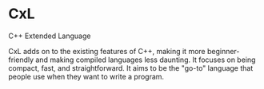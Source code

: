 # CxL
C++ Extended Language

CxL adds on to the existing features of C++, making it more beginner-friendly and making compiled languages less daunting. It focuses on being compact, fast, and straightforward. It aims to be the "go-to" language that people use when they want to write a program.
